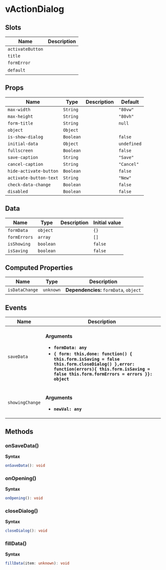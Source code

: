 # vActionDialog

## Slots

| Name             | Description |
| ---------------- | ----------- |
| `activateButton` |             |
| `title`          |             |
| `formError`      |             |
| `default`        | &nbsp;      |

## Props

| Name                   | Type      | Description | Default     |
| ---------------------- | --------- | ----------- | ----------- |
| `max-width`            | `String`  |             | `"80vw"`    |
| `max-height`           | `String`  |             | `"80vh"`    |
| `form-title`           | `String`  |             | `null`      |
| `object`               | `Object`  |             |             |
| `is-show-dialog`       | `Boolean` |             | `false`     |
| `initial-data`         | `Object`  |             | `undefined` |
| `fullscreen`           | `Boolean` |             | `false`     |
| `save-caption`         | `String`  |             | `"Save"`    |
| `cancel-caption`       | `String`  |             | `"Cancel"`  |
| `hide-activate-button` | `Boolean` |             | `false`     |
| `activate-button-text` | `String`  |             | `"New"`     |
| `check-data-change`    | `Boolean` |             | `false`     |
| `disabled`             | `Boolean` |             | `false`     |

## Data

| Name         | Type      | Description | Initial value |
| ------------ | --------- | ----------- | ------------- |
| `formData`   | `object`  |             | `{}`          |
| `formErrors` | `array`   |             | `[]`          |
| `isShowing`  | `boolean` |             | `false`       |
| `isSaving`   | `boolean` |             | `false`       |

## Computed Properties

| Name           | Type      | Description                            |
| -------------- | --------- | -------------------------------------- |
| `isDataChange` | `unknown` | **Dependencies:** `formData`, `object` |

## Events

| Name            | Description                                                                                                                                                                                                                                                  |
| --------------- | ------------------------------------------------------------------------------------------------------------------------------------------------------------------------------------------------------------------------------------------------------------ |
| `saveData`      | <br/>**Arguments**<br/><ul><li>**`formData: any`**</li><li>**`{ form: this,done: function() { this.form.isSaving = false this.form.closeDialog() },error: function(errors){ this.form.isSaving = false this.form.formErrors = errors }}: object`**</li></ul> |
| `showingChange` | <br/>**Arguments**<br/><ul><li>**`newVal: any`**</li></ul>                                                                                                                                                                                                   |

## Methods

### onSaveData()

**Syntax**

```typescript
onSaveData(): void
```

### onOpening()

**Syntax**

```typescript
onOpening(): void
```

### closeDialog()

**Syntax**

```typescript
closeDialog(): void
```

### fillData()

**Syntax**

```typescript
fillData(item: unknown): void
```
